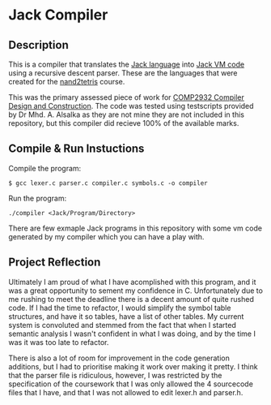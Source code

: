 # Jack Compiler

## Description

This is a compiler that translates the [Jack language](https://www.csie.ntu.edu.tw/~cyy/courses/introCS/17fall/lectures/handouts/lec13_Jack.pdf) into [Jack VM code](https://www.csie.ntu.edu.tw/~cyy/courses/introCS/17fall/lectures/handouts/lec12_VMII_4up.pdf) using a recursive descent parser. These are the languages that were created for the [nand2tetris](www.nand2tetris.org) course.

This was the primary assessed piece of work for [COMP2932 Compiler Design and Construction](https://webprod3.leeds.ac.uk/catalogue/dynmodules.asp?Y=201819&M=COMP-2932). The code was tested using testscripts provided by Dr Mhd. A. Alsalka as they are not mine they are not included in this repository, but this compiler did recieve 100% of the available marks.

## Compile & Run Instuctions

Compile the program:

```
$ gcc lexer.c parser.c compiler.c symbols.c -o compiler
```

Run the program:

```
./compiler <Jack/Program/Directory>
```

There are few exmaple Jack programs in this repository with some vm code generated by my compiler which you can have a play with.

## Project Reflection

Ultimately I am proud of what I have acomplished with this program, and it was a great opportunity to sement my confidence in C. Unfortunately due to me rushing to meet the deadline there is a decent amount of quite rushed code. If I had the time to refactor, I would simplify the symbol table structures, and have it so tables, have a list of other tables. My current system is convoluted and stemmed from the fact that when I started semantic analysis I wasn't confident in what I was doing, and by the time I was it was too late to refactor.

There is also a lot of room for improvement in the code generation additions, but I had to prioritise making it work over making it pretty. I think that the parser file is ridiculous, however, I was restricted by the specification of the coursework that I was only allowed the 4 sourcecode files that I have, and that I was not allowed to edit lexer.h and parser.h.
